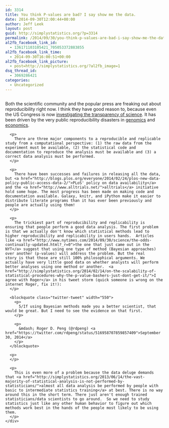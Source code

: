 ```yaml
---
id: 3314
title: You think P-values are bad? I say show me the data.
date: 2014-09-30T12:00:44+00:00
author: Jeff Leek
layout: post
guid: http://simplystatistics.org/?p=3314
permalink: /2014/09/30/you-think-p-values-are-bad-i-say-show-me-the-data/
al2fb_facebook_link_id:
  - 136171103105421_705053372883855
al2fb_facebook_link_time:
  - 2014-09-30T16:00:51+00:00
al2fb_facebook_link_picture:
  - post=http://simplystatistics.org/?al2fb_image=1
dsq_thread_id:
  - 3069286421
categories:
  - Uncategorized
---
```

<div class="page" title="Page 1">
  <div class="layoutArea">
    <div class="column">
      <p>
        Both the scientific community and the popular press are freaking out about reproducibility right now. I think they have good reason to, because even the US Congress is now <a href="http://web.stanford.edu/~vcs/talks/Testimony-STODDEN.pdf">investigating the transparency of science</a>. It has been driven by the very public reproducibility disasters in <a href="http://simplystatistics.org/2012/02/27/the-duke-saga-starter-set/">genomics</a> and <a href="http://simplystatistics.org/2013/04/19/podcast-7-reinhart-rogoff-reproducibility/">economics</a>.
      </p>
      
      <p>
        There are three major components to a reproducible and replicable study from a computational perspective: (1) the raw data from the experiment must be available, (2) the statistical code and documentation to reproduce the analysis must be available and (3) a correct data analysis must be performed.
      </p>
      
      <p>
        There have been successes and failures in releasing all the data, but <a href="http://blogs.plos.org/everyone/2014/02/24/plos-new-data-policy-public-access-data-2/">PLoS' policy on data availability</a> and the <a href="http://www.alltrials.net/">alltrials</a> initiative hold some hope. The most progress has been made on making code and documentation available. Galaxy, knitr, and iPython make it easier to distribute literate programs than it has ever been previously and people are actually using them!
      </p>
      
      <p>
        The trickiest part of reproducibility and replicability is ensuring that people perform a good data analysis. The first problem is that we actually don't know which statistical methods lead to higher reproducibility and replicability in users hands.  Articles like <a href="http://www.nytimes.com/2014/09/30/science/the-odds-continually-updated.html?_r=0">the one that just came out in the NYT</a> suggest that using one type of method (Bayesian approaches) over another (p-values) will address the problem. But the real story is that those are still 100% philosophical arguments. We actually have very little good data on whether analysts will perform better analyses using one method or another.  <a href="http://simplystatistics.org/2014/02/14/on-the-scalability-of-statistical-procedures-why-the-p-value-bashers-just-dont-get-it/">I agree with Roger</a> in his tweet storm (quick someone is wrong on the internet Roger, fix it!):
      </p>
      
      <blockquote class="twitter-tweet" width="550">
        <p>
          5/If using Bayesian methods made you a better scientist, that would be great. But I need to see the evidence on that first.
        </p>
        
        <p>
          &mdash; Roger D. Peng (@rdpeng) <a href="https://twitter.com/rdpeng/status/516958707859857409">September 30, 2014</a>
        </p>
      </blockquote>
      
      <p>
      </p>
      
      <p>
        This is even more of a problem because the data deluge demands that <a href="http://simplystatistics.org/2013/06/14/the-vast-majority-of-statistical-analysis-is-not-performed-by-statisticians/">almost all data analysis be performed by people with basic to intermediate statistics training</a> at best. There is no way around this in the short term. There just aren't enough trained statisticians/data scientists to go around.  So we need to study statistics just like any other human behavior to figure out which methods work best in the hands of the people most likely to be using them.
      </p>
    </div>
  </div>
</div>